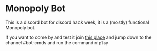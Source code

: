 Monopoly Bot
====

This is a discord bot for discord hack week, it is a (mostly) functional Monopoly bot.

If you want to come by and test it join [this place](https://alekeagle.tk/discord) and jump down to the channel #bot-cmds and run the command `m!play`

